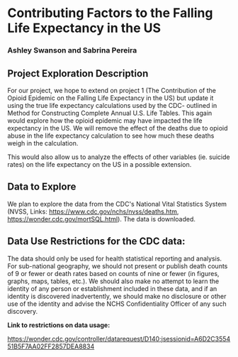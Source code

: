 # Contributing Factors to the Falling Life Expectancy in the US

### Ashley Swanson and Sabrina Pereira

## Project Exploration Description

For our project, we hope to extend on project 1 (The Contribution of the Opioid Epidemic on the Falling Life Expectancy in the US) but update it using the true life expectancy calculations used by the CDC- outlined in Method for Constructing Complete Annual U.S. Life Tables. This again would explore how the opioid epidemic may have impacted the life expectancy in the US. We will remove the effect of the deaths due to opioid abuse in the life expectancy calculation to see how much these deaths weigh in the calculation.

This would also allow us to analyze the effects of other variables (ie. suicide rates) on the life expectancy on the US in a possible extension.

## Data to Explore

We plan to explore the data from the CDC's National Vital Statistics System (NVSS, Links: https://www.cdc.gov/nchs/nvss/deaths.htm, https://wonder.cdc.gov/mortSQL.html). The data is downloaded.

## Data Use Restrictions for the CDC data:
The data should only be used for health statistical reporting and analysis. For sub-national geography, we should not present or publish death counts of 9 or fewer or death rates based on counts of nine or fewer (in figures, graphs, maps, tables, etc.). We should also make no attempt to learn the identity of any person or establishment included in these data, and if an identity is discovered inadvertently, we should make no disclosure or other use of the identity and advise the NCHS Confidentiality Officer of any such discovery.


__Link to restrictions on data usage:__

https://wonder.cdc.gov/controller/datarequest/D140;jsessionid=A6D2C355451B5F7AA02FF2857DEA8834



